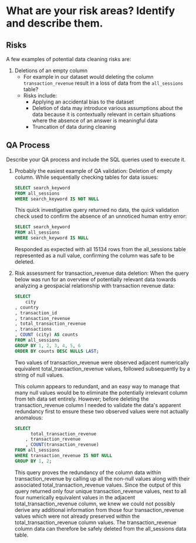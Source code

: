 # What are your risk areas? Identify and describe them.

## Risks

A few examples of potential data cleaning risks are:

1. Deletions of an empty column
   - For example in our dataset would deleting the column `transaction_revenue` result in a loss of data from the `all_sessions` table?
   - Risks include:
     - Applying an accidental bias to the dataset
     - Deletion of data may introduce various assumptions about the data because it is contextually relevant in certain situations where the absence of an answer is meaningful data
     - Truncation of data during cleaning

## QA Process

Describe your QA process and include the SQL queries used to execute it.

1. Probably the easiest example of QA validation: Deletion of empty column. While sequentially checking tables for data issues:

   ```sql
   SELECT search_keyword
   FROM all_sessions
   WHERE search_keyword IS NOT NULL
   ```

   This quick investigative query returned no data, the quick validation check used to confirm the absence of an unnoticed human entry error:

   ```sql
   SELECT search_keyword
   FROM all_sessions
   WHERE search_keyword IS NULL
   ```

   Responded as expected with all 15134 rows from the all_sessions table represented as a null value, confirming the column was safe to be deleted.

2. Risk assessment for transaction_revenue data deletion: When the query below was run for an overview of potentially relevant data towards analyzing a geospacial relationship with transaction revenue data:

   ```sql
   SELECT
       city
   , country
   , transaction_id
   , transaction_revenue
   , total_transaction_revenue
   , transactions
   , COUNT (city) AS counts
   FROM all_sessions
   GROUP BY 1, 2, 3, 4, 5, 6
   ORDER BY counts DESC NULLS LAST;
   ```

   Two values of transaction_revenue were observed adjacent numerically equivalent total_transaction_revenue values, followed subsequently by a string of null values.

   This column appears to redundant, and an easy way to manage that many null values would be to eliminate the potentially irrelevant column from teh data set entirely. However; before deleting the transaction_revenue column I needed to validate the data's apparent redundancy first to ensure these two observed values were not actually anomalous:

   ```sql
   SELECT
         total_transaction_revenue
       , transaction_revenue
       , COUNT(transaction_revenue)
   FROM all_sessions
   WHERE transaction_revenue IS NOT NULL
   GROUP BY 1, 2;
   ```

   This query proves the redundancy of the column data within transaction_revenue by calling up all the non-null values along with their associated total_transaction_revenue values. Since the output of this query returned only four unique transaction_revenue values, next to all four numerically equivalent values in the adjacent total_transaction_revenue column, we knew we could not possibly derive any additional information from those four transaction_revenue values which were not already preserved within the total_transaction_revenue column values. The transaction_revenue column data can therefore be safely deleted from the all_sessions data table.
